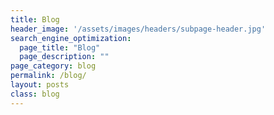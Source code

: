 ```yaml
---
title: Blog
header_image: '/assets/images/headers/subpage-header.jpg'
search_engine_optimization:
  page_title: "Blog"
  page_description: ""
page_category: blog
permalink: /blog/
layout: posts
class: blog
---
```

